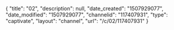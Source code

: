 {
    "title": "02",
    "description": null,
    "date_created": "1507929077",
    "date_modified": "1507929077",
    "channelid": "117407931",
    "type": "captivate",
    "layout": "channel",
    "url": "\/c\/02\/117407931"
}